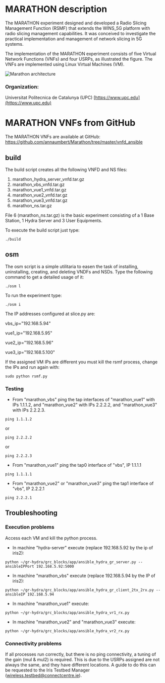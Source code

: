 <!-- TITLE: MARATHON (MAnagement of Radio Access neTwork slicing witH multi-applicatiON concurrency)  -->
<!-- SUBTITLE: A quick Tutorial how to compile and start the MARATHON VNFs and Radio Slice Management Function experiment over the WINS_5G testbed using HyDRA -->

# MARATHON description

The MARATHON experiment designed and developed a Radio Slicing Management Function (RSMF) that extends the WINS_5G platform with radio slicing management capabilities.
It was conceived to investigate the practical implementation and management of network slicing in 5G systems.  

The implementation of the MARATHON experiment consists of five Virtual Network Functions (VNFs) and four USRPs, as illustrated the figure. The VNFs are implemented using Linux Virtual Machines (VM).

![Marathon architecture](wiki/uploads/marathon/Marathon-components.png)

### **Organization:** 
Universitat Politecnica de Catalunya (UPC)
[https://www.upc.edu](https://www.upc.edu)


# MARATHON VNFs from GitHub

The MARATHON VNFs are available at GitHub: https://github.com/annaumbert/Marathon/tree/master/vnfd_ansible

## build

The build script creates all the following VNFD and NS files:

1. marathon_hydra_server_vnfd.tar.gz
2. marathon_vbs_vnfd.tar.gz
3. marathon_vue1_vnfd.tar.gz
4. marathon_vue2_vnfd.tar.gz
5. marathon_vue3_vnfd.tar.gz
6. marathon_ns.tar.gz

File 6 (marathon_ns.tar.gz) is the basic experiment consisting of a 1 Base Station, 1 Hydra Server and 3 User Equipments.

To execute the build script just type:

```
./build
```

## osm

The osm script is a simple utilitaria to easen the task of installing, uninstalling, creating, and deleting VNDFs and NSDs.
Type the following command to get a detailed usage of it:
```
./osm l
```
To run the experiment type:
```
./osm i
```

The IP addresses configured at slice.py are:

vbs_ip="192.168.5.94"

vue1_ip="192.168.5.95"

vue2_ip="192.168.5.96"

vue3_ip="192.168.5.100"

If the assigned VM IPs are different you must kill the rsmf process, change the IPs and run again with:
```
sudo python rsmf.py
```


### Testing

- From "marathon_vbs" ping  the tap interfaces of "marathon_vue1" with IPs 1.1.1.2, and "marathon_vue2" with IPs 2.2.2.2, and "marathon_vue3" with IPs 2.2.2.3.
```
ping 1.1.1.2
```
or
```
ping 2.2.2.2
```
or
```
ping 2.2.2.3
```

- From "marathon_vue1" ping the tap0 interface of "vbs", IP 1.1.1.1
```
ping 1.1.1.1
```

- From "marathon_vue2" or "marathon_vue3" ping the tap1 interface of "vbs", IP 2.2.2.1
```
ping 2.2.2.1
```

## Troubleshooting

### **Execution problems**
Access each VM and kill the python process.


* In machine "hydra-server" execute (replace 192.168.5.92 by the ip of iris2):
```
python ~/gr-hydra/grc_blocks/app/ansible_hydra_gr_server.py --ansibleIPPort 192.168.5.92:5000
```

* In machine "marathon_vbs" execute (replace 192.168.5.94 by the IP of iris2):
```
python ~/gr-hydra/grc_blocks/app/ansible_hydra_gr_client_2tx_2rx.py --ansibleIP 192.168.5.94
```

* In machine "marathon_vue1" execute:
```
python ~/gr-hydra/grc_blocks/app/ansible_hydra_vr1_rx.py
```

* In machine "marathon_vue2" and "marathon_vue3"  execute:
```
python ~/gr-hydra/grc_blocks/app/ansible_hydra_vr2_rx.py
```

### **Connectivity problems**
If all processes run correctly, but there is no ping connectivity, a tuning of the gain (mul & mul2) is required. This is due to the USRPs assigned are not always the same, and they have different locations. 
A guide to do this can be requested to the Iris Testbed Manager (wireless.testbed@connectcentre.ie).
